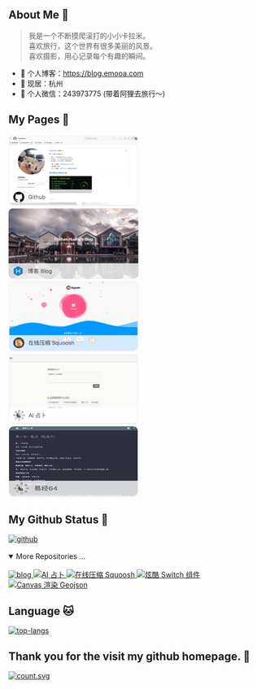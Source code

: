 <h2>About Me 👋</h2>

<blockquote>
  <p>
    我是一个不断摸爬滚打的小小卡拉米。 
    <br>
    喜欢旅行，这个世界有很多美丽的风景。
    <br>
    喜欢摄影，用心记录每个有趣的瞬间。
  </p>
</blockquote>

<ul>
  <li>🍓 个人博客：<a href="https://blog.emooa.com" target="_blank">https://blog.emooa.com</a></li>
  <li>🍓 现居：杭州</li>
  <li>🍓 个人微信：243973775 (带着阿狸去旅行～)</li>
</ul>

<h2>My Pages 🐶</h2>
<a href="https://github.com/heiemooa">
  <img class="page-img" alt="github" src="https://raw.githubusercontent.com/heiemooa/heiemooa/main/img/github.png" style="height: 140px; width: 256px; border-radius: 10px;"/>
</a>
<a href="https://blog.emooa.com">
  <img class="page-img" alt="个人博客" src="https://raw.githubusercontent.com/heiemooa/heiemooa/main/img/blog.png" style="height: 140px; width: 256px;border-radius: 10px;"/>
</a>
<a href="https://squoosh.emooa.com">
  <img class="page-img" alt="在线压缩 Squoosh" src="https://raw.githubusercontent.com/heiemooa/heiemooa/main/img/squoosh.png" style="height: 140px; width: 256px;border-radius: 10px;"/>
</a>
<a href="https://ai.emooa.com">
  <img class="page-img" alt="AI 占卜" src="https://raw.githubusercontent.com/heiemooa/heiemooa/main/img/divination.png" style="height: 140px; width: 256px;border-radius: 10px;"/>
</a>
<a href="https://yijing.emooa.com">
  <img class="page-img" alt="易经64" src="https://raw.githubusercontent.com/heiemooa/heiemooa/main/img/yijing.png" style="height: 140px; width: 256px;border-radius: 10px;"/>
</a>
<!-- <a href="https://chat.emooa.com">
  <img class="page-img" alt="AI Chat" src="https://raw.githubusercontent.com/heiemooa/heiemooa/main/img/chat.png" style="height: 140px; width: 256px;border-radius: 10px;"/>
</a> -->

<h2>My Github Status 🦸</h2>

<a href="https://github-readme-stats.vercel.app/api?username=heiemooa&show_icons=true&show_owner=true&count_private=true&theme=merko">
  <img alt="github" src="https://github-readme-stats.vercel.app/api?username=heiemooa&show_icons=true&show_owner=true&count_private=true&theme=merko" />
</a>

<!-- <a href="https://activity-graph.herokuapp.com/graph?username=heiemooa&theme=github">
  <img alt="graph" src="https://activity-graph.herokuapp.com/graph?username=heiemooa&theme=github" />
</a> -->

<br />
<br />
<details open>
  
<br />
<summary>More Repositories ...</summary>
<a href="https://github.com/heiemooa/blog" target="_blank">
  <img alt="blog" src="https://github-readme-stats.vercel.app/api/pin/?username=heiemooa&repo=blog"/>
</a>
<a href="https://github.com/heiemooa/divination" target="_blank">
  <img alt="AI 占卜" src="https://github-readme-stats.vercel.app/api/pin/?username=heiemooa&repo=divination" />
</a>
<a href="https://github.com/heiemooa/squoosh" target="_blank">
  <img alt="在线压缩 Squoosh" src="https://github-readme-stats.vercel.app/api/pin/?username=heiemooa&repo=squoosh" />
</a>
<a href="https://github.com/heiemooa/switch" target="_blank">
  <img alt="炫酷 Switch 组件" src="https://github-readme-stats.vercel.app/api/pin/?username=heiemooa&repo=switch" />
</a>
<a href="https://github.com/heiemooa/canvas-geojson" target="_blank">
  <img alt="Canvas 渲染 Geojson" src="https://github-readme-stats.vercel.app/api/pin/?username=heiemooa&repo=canvas-geojson" />
</a>
</details>

<h2>Language 🐱</h2>

<a href="https://github-readme-stats.vercel.app/api/top-langs/?username=heiemooa">
  <img alt="top-langs" src="https://github-readme-stats.vercel.app/api/top-langs/?username=heiemooa" />
</a>
<br />

<h2>Thank you for the visit my github homepage. 👀</h2>

<a href="http://profile-counter.glitch.me/heiemooa/count.svg">
  <img alt="count.svg" src="http://profile-counter.glitch.me/heiemooa/count.svg" />
</a>

